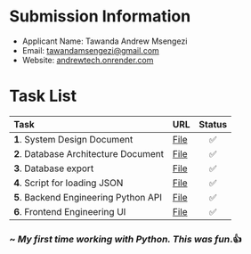 # Submission Information

- Applicant Name: Tawanda Andrew Msengezi
- Email: tawandamsengezi@gmail.com
- Website: [andrewtech.onrender.com](https://andrewtech.onrender.com)

# Task List
|Task|URL|Status|
|:---|:---|:---:|
|**1**. System Design Document|[File](/written_responses/System%20Design.docx)|✅|
|**2**. Database Architecture Document|[File](/written_responses/1.%20Backend%20Engineering%20-%20Database%20Architecture.docx)|✅|
|**3**. Database export|[File](/backend/scripts/dbexport.pgsql)|✅|
|**4**. Script for loading JSON|[File](/backend/scripts/index.js)|✅|
|**5**. Backend Engineering Python API|[File](backend/app/views/players.py)|✅|
|**6**. Frontend Engineering UI|[File](frontend/src/app/player-summary/player-summary.component.html)|✅|

### ~ *My first time working with Python. This was fun*.👍
